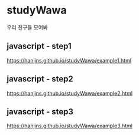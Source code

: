 # studyWawa
우리 친구들 모여봐
## javascript - step1
https://hanjins.github.io/studyWawa/example1.html

## javascript - step2
https://hanjins.github.io/studyWawa/example2.html

## javascript - step3
https://hanjins.github.io/studyWawa/example3.html
